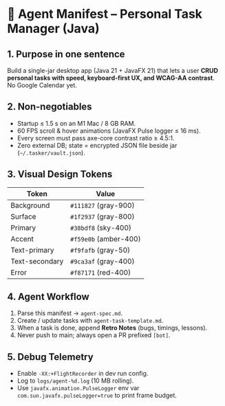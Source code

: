 # 🎯 Agent Manifest – Personal Task Manager (Java)

## 1. Purpose in one sentence
Build a single-jar desktop app (Java 21 + JavaFX 21) that lets a user **CRUD personal tasks with speed, keyboard-first UX, and WCAG-AA contrast**. No Google Calendar yet.

## 2. Non-negotiables
- Startup ≤ 1.5 s on an M1 Mac / 8 GB RAM.  
- 60 FPS scroll & hover animations (JavaFX Pulse logger ≤ 16 ms).  
- Every screen must pass axe-core contrast ratio ≥ 4.5:1.  
- Zero external DB; state = encrypted JSON file beside jar (`~/.tasker/vault.json`).  

## 3. Visual Design Tokens
| Token | Value |
|-------|-------|
| Background | `#111827` (gray-900) |
| Surface | `#1f2937` (gray-800) |
| Primary | `#38bdf8` (sky-400) |
| Accent | `#f59e0b` (amber-400) |
| Text-primary | `#f9fafb` (gray-50) |
| Text-secondary | `#9ca3af` (gray-400) |
| Error | `#f87171` (red-400) |

## 4. Agent Workflow
1. Parse this manifest → `agent-spec.md`.  
2. Create / update tasks with `agent-task-template.md`.  
3. When a task is done, append **Retro Notes** (bugs, timings, lessons).  
4. Never push to main; always open a PR prefixed `[bot]`.

## 5. Debug Telemetry
- Enable `-XX:+FlightRecorder` in dev run config.  
- Log to `logs/agent-%d.log` (10 MB rolling).  
- Use `javafx.animation.PulseLogger` env var `com.sun.javafx.pulseLogger=true` to print frame budget.